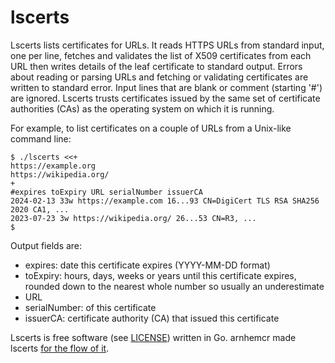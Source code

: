# lscerts

Lscerts lists certificates for URLs.
It reads HTTPS URLs from standard input, one per line, 
fetches and validates the list of X509 certificates from each URL
then writes details of the leaf certificate to standard output.
Errors about reading or parsing URLs and fetching or validating certificates are
written to standard error.
Input lines that are blank or comment (starting '#') are ignored.
Lscerts trusts certificates issued by the same set of certificate authorities (CAs)
as the operating system on which it is running.

For example, to list certificates on a couple of URLs from a Unix-like command line:

    $ ./lscerts <<+
    https://example.org
    https://wikipedia.org/
    +
    #expires toExpiry URL serialNumber issuerCA
    2024-02-13 33w https://example.com 16...93 CN=DigiCert TLS RSA SHA256 2020 CA1, ...
    2023-07-23 3w https://wikipedia.org/ 26...53 CN=R3, ...
    $

Output fields are:

 * expires: date this certificate expires (YYYY-MM-DD format)
 * toExpiry: hours, days, weeks or years until this certificate expires,
             rounded down to the nearest whole number so usually an underestimate
 * URL
 * serialNumber: of this certificate 
 * issuerCA: certificate authority (CA) that issued this certificate

Lscerts is free software (see [LICENSE](LICENSE)) written in Go.
arnhemcr made lscerts [for the flow of it](https://en.wikipedia.org/wiki/Flow_%28psychology%29).

